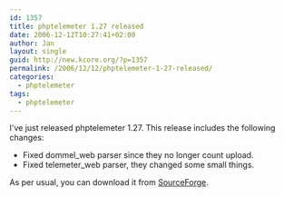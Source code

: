 ```yaml
---
id: 1357
title: phptelemeter 1.27 released
date: 2006-12-12T10:27:41+02:00
author: Jan
layout: single
guid: http://new.kcore.org/?p=1357
permalink: /2006/12/12/phptelemeter-1-27-released/
categories:
  - phptelemeter
tags:
  - phptelemeter
---
```

I've just released phptelemeter 1.27. This release includes the following changes:

  * Fixed dommel_web parser since they no longer count upload.
  * Fixed telemeter_web parser, they changed some small things.

As per usual, you can download it from [SourceForge](http://sourceforge.net/projects/phptelemeter).